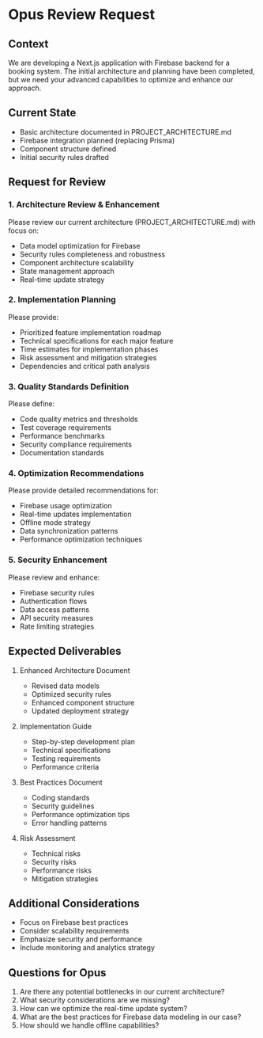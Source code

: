 # Opus Review Request

## Context
We are developing a Next.js application with Firebase backend for a booking system. The initial architecture and planning have been completed, but we need your advanced capabilities to optimize and enhance our approach.

## Current State
- Basic architecture documented in PROJECT_ARCHITECTURE.md
- Firebase integration planned (replacing Prisma)
- Component structure defined
- Initial security rules drafted

## Request for Review

### 1. Architecture Review & Enhancement
Please review our current architecture (PROJECT_ARCHITECTURE.md) with focus on:
- Data model optimization for Firebase
- Security rules completeness and robustness
- Component architecture scalability
- State management approach
- Real-time update strategy

### 2. Implementation Planning
Please provide:
- Prioritized feature implementation roadmap
- Technical specifications for each major feature
- Time estimates for implementation phases
- Risk assessment and mitigation strategies
- Dependencies and critical path analysis

### 3. Quality Standards Definition
Please define:
- Code quality metrics and thresholds
- Test coverage requirements
- Performance benchmarks
- Security compliance requirements
- Documentation standards

### 4. Optimization Recommendations
Please provide detailed recommendations for:
- Firebase usage optimization
- Real-time updates implementation
- Offline mode strategy
- Data synchronization patterns
- Performance optimization techniques

### 5. Security Enhancement
Please review and enhance:
- Firebase security rules
- Authentication flows
- Data access patterns
- API security measures
- Rate limiting strategies

## Expected Deliverables

1. Enhanced Architecture Document
   - Revised data models
   - Optimized security rules
   - Enhanced component structure
   - Updated deployment strategy

2. Implementation Guide
   - Step-by-step development plan
   - Technical specifications
   - Testing requirements
   - Performance criteria

3. Best Practices Document
   - Coding standards
   - Security guidelines
   - Performance optimization tips
   - Error handling patterns

4. Risk Assessment
   - Technical risks
   - Security risks
   - Performance risks
   - Mitigation strategies

## Additional Considerations
- Focus on Firebase best practices
- Consider scalability requirements
- Emphasize security and performance
- Include monitoring and analytics strategy

## Questions for Opus
1. Are there any potential bottlenecks in our current architecture?
2. What security considerations are we missing?
3. How can we optimize the real-time update system?
4. What are the best practices for Firebase data modeling in our case?
5. How should we handle offline capabilities? 